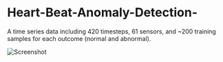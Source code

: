 # Heart-Beat-Anomaly-Detection-




A time series data including 420 timesteps, 61 sensors, and ~200 training samples for each outcome (normal and abnormal).

![Screenshot](screenshot.png)
